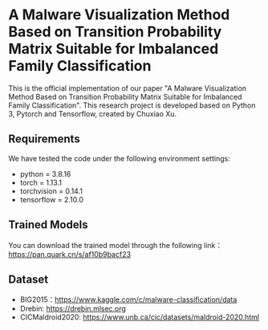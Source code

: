 # A Malware Visualization Method Based on Transition Probability Matrix Suitable for Imbalanced Family Classification

This is the official implementation of our paper "A Malware Visualization Method Based on Transition Probability Matrix Suitable for Imbalanced Family Classification". This research project is developed based on Python 3, Pytorch and Tensorflow, created by Chuxiao Xu.



## Requirements

We have tested the code under the following environment settings:

* python = 3.8.16
* torch = 1.13.1
* torchvision = 0.14.1
* tensorflow = 2.10.0



## Trained Models

You can download the trained model through the following link：https://pan.quark.cn/s/af10b9bacf23



## Dataset

* BIG2015：https://www.kaggle.com/c/malware-classification/data
* Drebin: https://drebin.mlsec.org
* CICMaldroid2020: https://www.unb.ca/cic/datasets/maldroid-2020.html